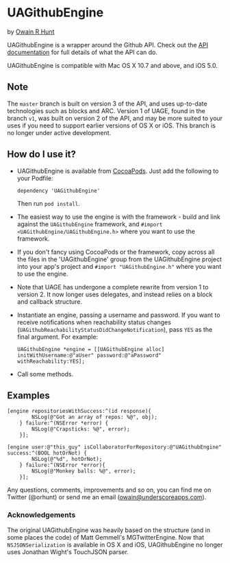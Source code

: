 # UAGithubEngine
by [Owain R Hunt](http://owainrhunt.com)

UAGithubEngine is a wrapper around the Github API. Check out the [API documentation](http://developer.github.com/) for full details of what the API can do. 

UAGithubEngine is compatible with Mac OS X 10.7 and above, and iOS 5.0.

## Note

The `master` branch is built on version 3 of the API, and uses up-to-date technologies such as blocks and ARC. Version 1 of UAGE, found in the branch `v1`, was built on version 2 of the API, and may be more suited to your uses if you need to support earlier versions of OS X or iOS. This branch is no longer under active development.

## How do I use it?

* UAGithubEngine is available from [CocoaPods](http://cocoapods.org). Just add the following to your Podfile:

	`dependency 'UAGithubEngine'`
	
	Then run `pod install`.

* The easiest way to use the engine is with the framework - build and link against the `UAGithubEngine` framework, and `#import <UAGithubEngine/UAGithubEngine.h>` where you want to use the framework.

* If you don't fancy using CocoaPods or the framework, copy across all the files in the 'UAGithubEngine' group from the UAGithubEngine project into your app's project and `#import "UAGithubEngine.h"` where you want to use the engine.

* Note that UAGE has undergone a complete rewrite from version 1 to version 2. It now longer uses delegates, and instead relies on a block and callback structure.

* Instantiate an engine, passing a username and password. If you want to receive notifications when reachability status changes (`UAGithubReachabilityStatusDidChangeNotification`), pass `YES` as the final argument. For example:

	`UAGithubEngine *engine = [[UAGithubEngine alloc] initWithUsername:@"aUser" password:@"aPassword" withReachability:YES];`
	
* Call some methods. 

## Examples
```
[engine repositoriesWithSuccess:^(id response){ 
		NSLog(@"Got an array of repos: %@", obj); 
	} failure:^(NSError *error) { 
		NSLog(@"Crapsticks: %@", error);
	}];  

[engine user:@"this_guy" isCollaboratorForRepository:@"UAGithubEngine" success:^(BOOL hotOrNot) { 
		NSLog(@"%d", hotOrNot); 
	} failure:^(NSError *error){ 
		NSLog(@"Monkey balls: %@", error); 
	}];
```

Any questions, comments, improvements and so on, you can find me on Twitter (@orhunt) or send me an email (owain@underscoreapps.com).

### Acknowledgements
The original UAGithubEngine was heavily based on the structure (and in some places the code) of Matt Gemmell's MGTwitterEngine.
Now that `NSJSONSerialization` is available in OS X and iOS, UAGithubEngine no longer uses Jonathan Wight's TouchJSON parser.